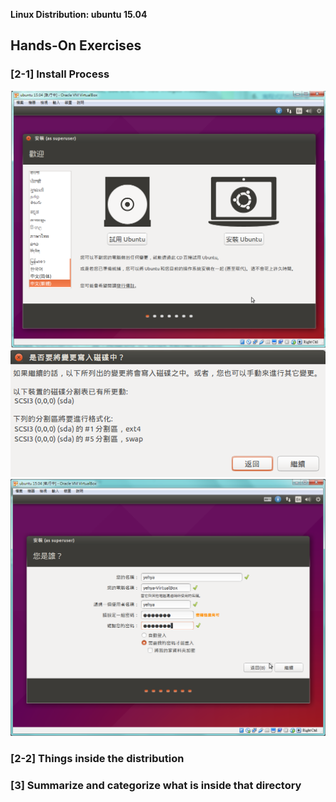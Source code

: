 **Linux Distribution: ubuntu 15.04**

## Hands-On Exercises ##

### [2-1] Install Process ###

![install_01](images/1.png)
![install_04](images/4.png)
![install_05](images/5.png)

### [2-2] Things inside the distribution ###

### [3]   Summarize and categorize what is inside that directory ###

